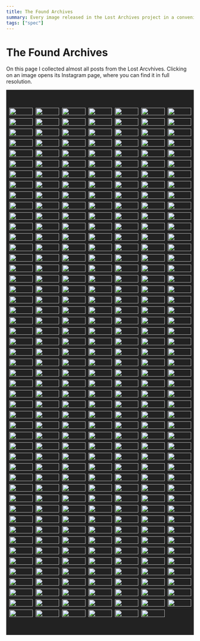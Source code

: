 ```yaml
---
title: The Found Archives
summary: Every image released in the Lost Archives project in a convenient list.
tags: ["spec"]
---
```


<style>

main {
  width: 80% !important;
}

.flexer
{
  display: grid;
  grid-template-columns: repeat(auto-fit, calc(100% / 8));
  grid-gap: 0.5rem;
  background: #222;

  justify-content: center;
  align-items: center;
  padding-top: 3rem;
  padding-bottom: 3rem;
}

.flexer a img
{
  width: 100%;
  max-width: unset;
  margin: unset;
}

.flexer a
{

  transition: transform 0.2s ease-in-out;
  z-index: 0;
}

.flexer a:hover
{
  transform: scale(1.05);
  z-index: 1;
}
</style>

<h1>The Found Archives</h1>

<p>On this page I collected almost all posts from the Lost Arcvhives. Clicking on an image opens its Instagram page, where you can find it in full resolution.</p>

<div class="flexer">
<a href="https://instagram.com/p/Bwpif1ElJwF/"><img loading="lazy" src = "/imgs/insta_images/56905195_328804467780476_155031530092347563_n.webp"></a>
<a href="https://instagram.com/p/Bwm5z06l42H/"><img loading="lazy" src = "/imgs/insta_images/58409198_456790251756776_670031078643189384_n.webp"></a>
<a href="https://instagram.com/p/BvCnzZTgCsB/"><img loading="lazy" src = "/imgs/insta_images/52823206_648053712290998_8621472121135644426_n.webp"></a>
<a href="https://instagram.com/p/BvAUBfUlwGS/"><img loading="lazy" src = "/imgs/insta_images/53541851_373670536789179_7498684184836876343_n.webp"></a>
<a href="https://instagram.com/p/Bu69t5HlwMM/"><img loading="lazy" src = "/imgs/insta_images/54512877_2258022000885925_8791528414592468169_n.webp"></a>
<a href="https://instagram.com/p/Bu4V8cYFkkn/"><img loading="lazy" src = "/imgs/insta_images/52977317_837790109897010_1704736963351047599_n.webp"></a>
<a href="https://instagram.com/p/Buudf3zFIm2/"><img loading="lazy" src = "/imgs/insta_images/52183962_590519481414986_5789382831553490426_n.webp"></a>
<a href="https://instagram.com/p/BuuZnMFFg04/"><img loading="lazy" src = "/imgs/insta_images/52008548_2252039605020784_1819611984790468897_n.webp"></a>
<a href="https://instagram.com/p/Buo23A9lAg1/"><img loading="lazy" src = "/imgs/insta_images/53520610_392466481530108_3074246285394711603_n.webp"></a>
<a href="https://instagram.com/p/BumgHU7FSfP/"><img loading="lazy" src = "/imgs/insta_images/52008554_608994419562653_1408925611483866948_n.webp"></a>
<a href="https://instagram.com/p/BuetvzUFC5v/"><img loading="lazy" src = "/imgs/insta_images/51669839_432072400864805_1023034537450639301_n.webp"></a>
<a href="https://instagram.com/p/BuetqMmF0wj/"><img loading="lazy" src = "/imgs/insta_images/52369424_1117152728491340_4911231748437854204_n.webp"></a>
<a href="https://instagram.com/p/BuZ3_HEFmlQ/"><img loading="lazy" src = "/imgs/insta_images/51953653_558705604607944_4650280110754321715_n.webp"></a>
<a href="https://instagram.com/p/BuWVBeTFhWI/"><img loading="lazy" src = "/imgs/insta_images/52014142_409436449882453_8356869980830804786_n.webp"></a>
<a href="https://instagram.com/p/BuUZo2vlcPg/"><img loading="lazy" src = "/imgs/insta_images/52011638_432855387255107_4281182330056438868_n.webp"></a>
<a href="https://instagram.com/p/BuMk8xpl5Pc/"><img loading="lazy" src = "/imgs/insta_images/51933406_341861129757275_4833489502374798228_n.webp"></a>
<a href="https://instagram.com/p/BuKDbGZF1gn/"><img loading="lazy" src = "/imgs/insta_images/51616868_200643200892227_8635687523095744355_n.webp"></a>
<a href="https://instagram.com/p/BuHjQYqF-E5/"><img loading="lazy" src = "/imgs/insta_images/52020941_176789883283667_8679584943319341006_n.webp"></a>
<a href="https://instagram.com/p/BuHjH61FMTC/"><img loading="lazy" src = "/imgs/insta_images/50952484_346386605963742_5494340560205470983_n.webp"></a>
<a href="https://instagram.com/p/BuChjw1lMD6/"><img loading="lazy" src = "/imgs/insta_images/51169612_247937346117751_8829773038208882963_n.webp"></a>
<a href="https://instagram.com/p/Bt6f8AnFmGC/"><img loading="lazy" src = "/imgs/insta_images/51150025_2069284236516019_7988819079532704819_n.webp"></a>
<a href="https://instagram.com/p/Bt33hugl05d/"><img loading="lazy" src = "/imgs/insta_images/50949779_1397773710370066_2195426094418853493_n.webp"></a>
<a href="https://instagram.com/p/Bty02mYF-HY/"><img loading="lazy" src = "/imgs/insta_images/51122835_292064304791483_3266145612647575345_n.webp"></a>
<a href="https://instagram.com/p/BtwOjqJH7dP/"><img loading="lazy" src = "/imgs/insta_images/50559206_1041928272676833_7181548528314216848_n.webp"></a>
<a href="https://instagram.com/p/BtoZf29lYlt/"><img loading="lazy" src = "/imgs/insta_images/50250889_284774578826462_1155155680623090479_n.webp"></a>
<a href="https://instagram.com/p/BtjR17hA7FS/"><img loading="lazy" src = "/imgs/insta_images/50117165_2212248702351579_6020143229159540479_n.webp"></a>
<a href="https://instagram.com/p/BtghaRsgBY2/"><img loading="lazy" src = "/imgs/insta_images/51165161_140970060257734_4183668887259992839_n.webp"></a>
<a href="https://instagram.com/p/BteMjB9n410/"><img loading="lazy" src = "/imgs/insta_images/50170735_695284370873240_8235718966894582387_n.webp"></a>
<a href="https://instagram.com/p/BtWXMWZjHrw/"><img loading="lazy" src = "/imgs/insta_images/49401276_1244572129013797_4135144684913830991_n.webp"></a>
<a href="https://instagram.com/p/BtT1w-3AMWn/"><img loading="lazy" src = "/imgs/insta_images/50634438_378007673013342_6205314773727179853_n.webp"></a>
<a href="https://instagram.com/p/BtRLhuwAc6N/"><img loading="lazy" src = "/imgs/insta_images/49933404_2286941968255843_8976291319356992861_n.webp"></a>
<a href="https://instagram.com/p/BtOmESiFJVu/"><img loading="lazy" src = "/imgs/insta_images/49907369_370802640415642_3797636859657816002_n.webp"></a>
<a href="https://instagram.com/p/BtMLWdBHlwh/"><img loading="lazy" src = "/imgs/insta_images/49468930_486181941913322_7319996000073815292_n.webp"></a>
<a href="https://instagram.com/p/BtEP-yvDgDx/"><img loading="lazy" src = "/imgs/insta_images/49732057_255994098630308_1879029295904547041_n.webp"></a>
<a href="https://instagram.com/p/BtBtz1ljK37/"><img loading="lazy" src = "/imgs/insta_images/50840172_313441865951385_6994349816176760461_n.webp"></a>
<a href="https://instagram.com/p/Bs_cNlDjgbB/"><img loading="lazy" src = "/imgs/insta_images/49671637_227858444824091_2808999717874118265_n.webp"></a>
<a href="https://instagram.com/p/Bs8s2I8DTc5/"><img loading="lazy" src = "/imgs/insta_images/49401284_383257089144760_4455289512044497920_n.webp"></a>
<a href="https://instagram.com/p/Bs6FHM1j6zl/"><img loading="lazy" src = "/imgs/insta_images/50221224_1979215965508847_6581804625219147886_n.webp"></a>
<a href="https://instagram.com/p/BsvvsNTgDnN/"><img loading="lazy" src = "/imgs/insta_images/49530906_228489498091272_7008972979865299854_n.webp"></a>
<a href="https://instagram.com/p/BstUdX1HLfo/"><img loading="lazy" src = "/imgs/insta_images/49283518_1411195882348088_908866364288034029_n.webp"></a>
<a href="https://instagram.com/p/Bsqw1asgXbS/"><img loading="lazy" src = "/imgs/insta_images/50019351_284631165534843_510264946537395424_n.webp"></a>
<a href="https://instagram.com/p/BsoKc6Knzuy/"><img loading="lazy" src = "/imgs/insta_images/49421998_277962436219762_6225723763188250091_n.webp"></a>
<a href="https://instagram.com/p/BsgUICzlv4i/"><img loading="lazy" src = "/imgs/insta_images/47584208_950366745172330_3716188336980118666_n.webp"></a>
<a href="https://instagram.com/p/BsdxbxwARCj/"><img loading="lazy" src = "/imgs/insta_images/47585561_356507035176346_7976309068458970811_n.webp"></a>
<a href="https://instagram.com/p/BsbQVC9DL6v/"><img loading="lazy" src = "/imgs/insta_images/49324189_188481895441570_1703098006088635057_n.webp"></a>
<a href="https://instagram.com/p/BsYnt3Hn7M5/"><img loading="lazy" src = "/imgs/insta_images/47691297_1284034368410998_9124256244106908378_n.webp"></a>
<a href="https://instagram.com/p/BsWCagxjbP8/"><img loading="lazy" src = "/imgs/insta_images/47692934_2214885565497696_471982063338333330_n.webp"></a>
<a href="https://instagram.com/p/BsOQaC-j9YG/"><img loading="lazy" src = "/imgs/insta_images/47694081_107865380186068_7640603923149822898_n.webp"></a>
<a href="https://instagram.com/p/BsLd4zrgaza/"><img loading="lazy" src = "/imgs/insta_images/49293617_585000801951805_5363553304415215682_n.webp"></a>
<a href="https://instagram.com/p/BsI_WrRA2Nk/"><img loading="lazy" src = "/imgs/insta_images/47694454_127309014964476_8964514566472053080_n.webp"></a>
<a href="https://instagram.com/p/BsGTsDJASz6/"><img loading="lazy" src = "/imgs/insta_images/47692562_303165426990082_4303166331427773383_n.webp"></a>
<a href="https://instagram.com/p/BsD1w0ygd8g/"><img loading="lazy" src = "/imgs/insta_images/47583563_238126753748117_5014228481264437391_n.webp"></a>
<a href="https://instagram.com/p/Br8i16TjDHL/"><img loading="lazy" src = "/imgs/insta_images/47210401_126248755067787_1852855667741703837_n.webp"></a>
<a href="https://instagram.com/p/Br5bttejUAK/"><img loading="lazy" src = "/imgs/insta_images/47582541_2420796881323624_3980598377593782616_n.webp"></a>
<a href="https://instagram.com/p/Br3LhGzlZnE/"><img loading="lazy" src = "/imgs/insta_images/47693351_1066388496873846_7750208164741776567_n.webp"></a>
<a href="https://instagram.com/p/Br0f24lnYlD/"><img loading="lazy" src = "/imgs/insta_images/46142929_2311007292468170_1779100264759434710_n.webp"></a>
<a href="https://instagram.com/p/BryBXB3njaQ/"><img loading="lazy" src = "/imgs/insta_images/49376200_586760118404147_880426308351283388_n.webp"></a>
<a href="https://instagram.com/p/BrqMGxbD7xV/"><img loading="lazy" src = "/imgs/insta_images/47487923_372755650164373_7711125948990762826_n.webp"></a>
<a href="https://instagram.com/p/Brntm9SAsVm/"><img loading="lazy" src = "/imgs/insta_images/46335846_600317697085678_6440923771770662497_n.webp"></a>
<a href="https://instagram.com/p/BrlJuGAjzlu/"><img loading="lazy" src = "/imgs/insta_images/46841424_200147007595671_6668679050160359604_n.webp"></a>
<a href="https://instagram.com/p/Brif44HHTLF/"><img loading="lazy" src = "/imgs/insta_images/47334778_295303994663785_5297336909997838325_n.webp"></a>
<a href="https://instagram.com/p/BrgC7xvhxuD/"><img loading="lazy" src = "/imgs/insta_images/46272967_555592094906641_6321795391732361633_n.webp"></a>
<a href="https://instagram.com/p/BrYMoHKg0fM/"><img loading="lazy" src = "/imgs/insta_images/46094885_118961875803124_186399220174444594_n.webp"></a>
<a href="https://instagram.com/p/BrVrXoWgnh-/"><img loading="lazy" src = "/imgs/insta_images/46596519_261232587906296_5479687335052977523_n.webp"></a>
<a href="https://instagram.com/p/BrTFnKWB3Fo/"><img loading="lazy" src = "/imgs/insta_images/46468439_672599153136907_4689074130284244862_n.webp"></a>
<a href="https://instagram.com/p/BrQd8RGnPUx/"><img loading="lazy" src = "/imgs/insta_images/47414389_466429143885046_5254119414784860643_n.webp"></a>
<a href="https://instagram.com/p/BrGMCKMA9Oz/"><img loading="lazy" src = "/imgs/insta_images/45728779_218932332340974_5963733414220842095_n.webp"></a>
<a href="https://instagram.com/p/BrDrNXvlMAS/"><img loading="lazy" src = "/imgs/insta_images/45309241_2002727076475213_8561896020048781344_n.webp"></a>
<a href="https://instagram.com/p/BrBH0d8gDh9/"><img loading="lazy" src = "/imgs/insta_images/45778734_1793547830767258_7217016106680137116_n.webp"></a>
<a href="https://instagram.com/p/Bq_PCAoln_C/"><img loading="lazy" src = "/imgs/insta_images/46754022_351491025627473_2961380740148294352_n.webp"></a>
<a href="https://instagram.com/p/Bqz-g8BgFAO/"><img loading="lazy" src = "/imgs/insta_images/46352150_498300893995389_7397170501286524345_n.webp"></a>
<a href="https://instagram.com/p/Bqxu1ekHNbo/"><img loading="lazy" src = "/imgs/insta_images/45306017_264923157538660_7378520625978279741_n.webp"></a>
<a href="https://instagram.com/p/Bqu9VtFDm8-/"><img loading="lazy" src = "/imgs/insta_images/45275604_2137330609865310_5854494060268159243_n.webp"></a>
<a href="https://instagram.com/p/BqsZhVGHBeX/"><img loading="lazy" src = "/imgs/insta_images/44746684_546343399166846_3796957448725122578_n.webp"></a>
<a href="https://instagram.com/p/Bqp4qK2h0Ng/"><img loading="lazy" src = "/imgs/insta_images/46378403_284888872026192_4210891163424674673_n.webp"></a>
<a href="https://instagram.com/p/BqiCVuVgDrC/"><img loading="lazy" src = "/imgs/insta_images/44547620_1886965114753560_5511416974238605361_n.webp"></a>
<a href="https://instagram.com/p/BqfVKWNAFlk/"><img loading="lazy" src = "/imgs/insta_images/44260935_327358971377992_5412793539009497946_n.webp"></a>
<a href="https://instagram.com/p/BqdDK1YhgC1/"><img loading="lazy" src = "/imgs/insta_images/45595725_773357426337987_3817853788316078208_n.webp"></a>
<a href="https://instagram.com/p/BqaQpJfgmwy/"><img loading="lazy" src = "/imgs/insta_images/45715094_709559106082781_5372074565290846596_n.webp"></a>
<a href="https://instagram.com/p/BqX3UZtDpvx/"><img loading="lazy" src = "/imgs/insta_images/46540354_269483430578949_4751988783344394414_n.webp"></a>
<a href="https://instagram.com/p/BqP_XlZgkpk/"><img loading="lazy" src = "/imgs/insta_images/44362553_319194332249060_1131895689387666741_n.webp"></a>
<a href="https://instagram.com/p/BqNjbJFF6fU/"><img loading="lazy" src = "/imgs/insta_images/46103262_1176113589224641_4553691579575553914_n.webp"></a>
<a href="https://instagram.com/p/BqLTI17g0Oz/"><img loading="lazy" src = "/imgs/insta_images/44205737_917611878442538_1822017468198949137_n.webp"></a>
<a href="https://instagram.com/p/BqIm-8GFxQa/"><img loading="lazy" src = "/imgs/insta_images/43406426_331960800688109_6221089390857056487_n.webp"></a>
<a href="https://instagram.com/p/BqFZpj7lbOb/"><img loading="lazy" src = "/imgs/insta_images/44348156_760161144328469_684085351411080723_n.webp"></a>
<a href="https://instagram.com/p/Bp933iJgbPV/"><img loading="lazy" src = "/imgs/insta_images/44873923_113424366267344_412886784167767542_n.webp"></a>
<a href="https://instagram.com/p/Bp7YI8RgrWb/"><img loading="lazy" src = "/imgs/insta_images/44660225_282015849104646_2465811480887616916_n.webp"></a>
<a href="https://instagram.com/p/Bp4veOrgSP0/"><img loading="lazy" src = "/imgs/insta_images/44850381_999622583542858_7192941646794545524_n.webp"></a>
<a href="https://instagram.com/p/Bpz0JAAlA-6/"><img loading="lazy" src = "/imgs/insta_images/44211210_429089604288484_3921776085145362767_n.webp"></a>
<a href="https://instagram.com/p/BpsB2z5gdb-/"><img loading="lazy" src = "/imgs/insta_images/43628364_570716230026492_127259223787114374_n.webp"></a>
<a href="https://instagram.com/p/BpplbJaghIo/"><img loading="lazy" src = "/imgs/insta_images/44899810_143093959992469_6720948235115621481_n.webp"></a>
<a href="https://instagram.com/p/Bpm5GZrgGHq/"><img loading="lazy" src = "/imgs/insta_images/43311988_565866377160682_7649280539495603166_n.webp"></a>
<a href="https://instagram.com/p/BpkOzj0lM2R/"><img loading="lazy" src = "/imgs/insta_images/43985478_688145771562448_558564853496485417_n.webp"></a>
<a href="https://instagram.com/p/Bphq35GlYzD/"><img loading="lazy" src = "/imgs/insta_images/44448153_2460198190673837_7677505658031124890_n.webp"></a>
<a href="https://instagram.com/p/BpZyYKrA7Q9/"><img loading="lazy" src = "/imgs/insta_images/44619025_480606312423581_512425402550245491_n.webp"></a>
<a href="https://instagram.com/p/BpXZFYvl9i0/"><img loading="lazy" src = "/imgs/insta_images/44320693_741894122854933_238245534015008854_n.webp"></a>
<a href="https://instagram.com/p/BpUzK0RlhPb/"><img loading="lazy" src = "/imgs/insta_images/43739554_2130360543881905_4308833571318557556_n.webp"></a>
<a href="https://instagram.com/p/BpSHRzZj_yI/"><img loading="lazy" src = "/imgs/insta_images/43817746_1989707244660592_6614160359048247162_n.webp"></a>
<a href="https://instagram.com/p/BpPjUaDFytv/"><img loading="lazy" src = "/imgs/insta_images/43778673_249423965731817_8997085714012138655_n.webp"></a>
<a href="https://instagram.com/p/BpHz96Hge2g/"><img loading="lazy" src = "/imgs/insta_images/43778764_769027603475687_6722330647660899304_n.webp"></a>
<a href="https://instagram.com/p/BpFcunxBB_E/"><img loading="lazy" src = "/imgs/insta_images/43778511_1912537668832607_346953086516104349_n.webp"></a>
<a href="https://instagram.com/p/BpCisbpFyVY/"><img loading="lazy" src = "/imgs/insta_images/43408233_465384890535447_7724235722226959696_n.webp"></a>
<a href="https://instagram.com/p/BpAIU6HAjtd/"><img loading="lazy" src = "/imgs/insta_images/42805435_739448336415678_5703520076898492215_n.webp"></a>
<a href="https://instagram.com/p/Bo9nASNF-rt/"><img loading="lazy" src = "/imgs/insta_images/42773120_258413424757273_1369852230801823878_n.webp"></a>
<a href="https://instagram.com/p/Bo1zW5HlvKG/"><img loading="lazy" src = "/imgs/insta_images/41923849_537774253336513_7836994091227510512_n.webp"></a>
<a href="https://instagram.com/p/BozUIxEHrDY/"><img loading="lazy" src = "/imgs/insta_images/43817881_2149327965389245_970996345144110006_n.webp"></a>
<a href="https://instagram.com/p/BowwdwDAGms/"><img loading="lazy" src = "/imgs/insta_images/42434645_2098773963766212_3274007011856336457_n.webp"></a>
<a href="https://instagram.com/p/Bouhvdngtrz/"><img loading="lazy" src = "/imgs/insta_images/42672342_240661826611647_2134671108875225598_n.webp"></a>
<a href="https://instagram.com/p/BordvZOnoLh/"><img loading="lazy" src = "/imgs/insta_images/43129913_308098816635642_6993822798566092452_n.webp"></a>
<a href="https://instagram.com/p/Boj0msagUgv/"><img loading="lazy" src = "/imgs/insta_images/41518311_171213687079375_3047888382603944433_n.webp"></a>
<a href="https://instagram.com/p/BohBaNoA2ZU/"><img loading="lazy" src = "/imgs/insta_images/42502641_276152189898341_2604167570122001794_n.webp"></a>
<a href="https://instagram.com/p/BoeeiKEgsDa/"><img loading="lazy" src = "/imgs/insta_images/41902040_1726504580811256_7662675483097984631_n.webp"></a>
<a href="https://instagram.com/p/BocAyaVgNMA/"><img loading="lazy" src = "/imgs/insta_images/42536473_103943807219560_7675282853959081783_n.webp"></a>
<a href="https://instagram.com/p/BoZlezpHWy1/"><img loading="lazy" src = "/imgs/insta_images/41747414_254392911945751_5051001255582788031_n.webp"></a>
<a href="https://instagram.com/p/BoRlG5Mgyew/"><img loading="lazy" src = "/imgs/insta_images/42733980_272469393389725_842308335012496358_n.webp"></a>
<a href="https://instagram.com/p/BoPJTDKjy5Q/"><img loading="lazy" src = "/imgs/insta_images/41464245_341590183243835_7611365779417196007_n.webp"></a>
<a href="https://instagram.com/p/BoPCxN5gajg/"><img loading="lazy" src = "/imgs/insta_images/41492368_299346147324006_4487028950456386756_n.webp"></a>
<a href="https://instagram.com/p/BoMoiRljqQp/"><img loading="lazy" src = "/imgs/insta_images/41949759_1807161779352083_8058897516284530748_n.webp"></a>
<a href="https://instagram.com/p/BoMob6tg328/"><img loading="lazy" src = "/imgs/insta_images/41448671_347064306037564_8036429959925300349_n.webp"></a>
<a href="https://instagram.com/p/BoHeBXBgOT2/"><img loading="lazy" src = "/imgs/insta_images/41284434_1455826567894349_7546231270224273585_n.webp"></a>
<a href="https://instagram.com/p/Bn_3NXoArJp/"><img loading="lazy" src = "/imgs/insta_images/41208825_1977917682276569_3492570210897720237_n.webp"></a>
<a href="https://instagram.com/p/Bn9ZR2Wh3Gp/"><img loading="lazy" src = "/imgs/insta_images/41712144_306878403428890_3665959298158187388_n.webp"></a>
<a href="https://instagram.com/p/Bn6Qi6xjVtA/"><img loading="lazy" src = "/imgs/insta_images/41092319_632876447110112_837142238590204824_n.webp"></a>
<a href="https://instagram.com/p/Bn385cJgHiO/"><img loading="lazy" src = "/imgs/insta_images/41938407_287783765200334_605781789314045605_n.webp"></a>
<a href="https://instagram.com/p/Bn1bVRYBsV7/"><img loading="lazy" src = "/imgs/insta_images/41406618_842830229439839_991752889818946365_n.webp"></a>
<a href="https://instagram.com/p/BntqMW6lfKz/"><img loading="lazy" src = "/imgs/insta_images/40412866_266522633971792_9134254411591659726_n.webp"></a>
<a href="https://instagram.com/p/BnrPjiRn7hz/"><img loading="lazy" src = "/imgs/insta_images/40843816_812820695730211_2726132518992241448_n.webp"></a>
<a href="https://instagram.com/p/BnoipHKnjST/"><img loading="lazy" src = "/imgs/insta_images/40538513_2207985942754642_7520881090417694146_n.webp"></a>
<a href="https://instagram.com/p/Bnl_U0jBN5I/"><img loading="lazy" src = "/imgs/insta_images/41040590_877606242626844_4268692803008405739_n.webp"></a>
<a href="https://instagram.com/p/Bnjgyu6Fj6r/"><img loading="lazy" src = "/imgs/insta_images/40417425_2029974533732939_3378714244030747200_n.webp"></a>
<a href="https://instagram.com/p/BnbozFog9qx/"><img loading="lazy" src = "/imgs/insta_images/41214237_1185333354938993_6767591183288189092_n.webp"></a>
<a href="https://instagram.com/p/BnbeL_hFJSb/"><img loading="lazy" src = "/imgs/insta_images/40078352_1676910712418386_1941365440157682454_n.webp"></a>
<a href="https://instagram.com/p/BnZGdpDgYFV/"><img loading="lazy" src = "/imgs/insta_images/40645910_185964895612619_5274326632640042268_n.webp"></a>
<a href="https://instagram.com/p/BnWnQgZFyNy/"><img loading="lazy" src = "/imgs/insta_images/40637961_132061467737334_5730291597368857978_n.webp"></a>
<a href="https://instagram.com/p/BnUKopkBNNy/"><img loading="lazy" src = "/imgs/insta_images/39651453_1201209326683614_2599521641574694912_n.webp"></a>
<a href="https://instagram.com/p/BnRaei5lPAx/"><img loading="lazy" src = "/imgs/insta_images/40485976_240976133282758_4921619577290358784_n.webp"></a>
<a href="https://instagram.com/p/BnRGS-2F9hO/"><img loading="lazy" src = "/imgs/insta_images/40779506_245814716126307_168375903552798720_n.webp"></a>
<a href="https://instagram.com/p/BnJscUBhCEG/"><img loading="lazy" src = "/imgs/insta_images/39959557_294223311365347_1856675771779645440_n.webp"></a>
<a href="https://instagram.com/p/BnJOMutgsvZ/"><img loading="lazy" src = "/imgs/insta_images/39361446_513488425780066_77396723718160384_n.webp"></a>
<a href="https://instagram.com/p/BnHGnntAjY4/"><img loading="lazy" src = "/imgs/insta_images/39865346_2152900714999578_5655245041359126528_n.webp"></a>
<a href="https://instagram.com/p/BnEpE1MD8Fb/"><img loading="lazy" src = "/imgs/insta_images/37528944_646924305704342_2366093759629754368_n.webp"></a>
<a href="https://instagram.com/p/BnEOFBXATIG/"><img loading="lazy" src = "/imgs/insta_images/39132182_286759545385549_6490895271700987904_n.webp"></a>
<a href="https://instagram.com/p/BnB3ydGFEVA/"><img loading="lazy" src = "/imgs/insta_images/40080576_268525833871350_4145744902182928384_n.webp"></a>
<a href="https://instagram.com/p/Bm_fVCJllfF/"><img loading="lazy" src = "/imgs/insta_images/39373945_696931327338833_6353704816446799872_n.webp"></a>
<a href="https://instagram.com/p/Bm3vTbxnFyA/"><img loading="lazy" src = "/imgs/insta_images/39272033_1158080734330968_8629745124902961152_n.webp"></a>
<a href="https://instagram.com/p/Bm1JOp6nwYL/"><img loading="lazy" src = "/imgs/insta_images/39380298_2104258116495773_4743267413896724480_n.webp"></a>
<a href="https://instagram.com/p/Bm05qA8H5VX/"><img loading="lazy" src = "/imgs/insta_images/39137723_536854366753129_7888607531105255424_n.webp"></a>
<a href="https://instagram.com/p/BmydWLfjhQt/"><img loading="lazy" src = "/imgs/insta_images/39172226_2014523075259730_2958566265976782848_n.webp"></a>
<a href="https://instagram.com/p/BmydQQjF2Te/"><img loading="lazy" src = "/imgs/insta_images/38847392_1885267771781434_3276529253314723840_n.webp"></a>
<a href="https://instagram.com/p/BmteprPlqZK/"><img loading="lazy" src = "/imgs/insta_images/38989774_247877869200903_7870181202282414080_n.webp"></a>
<a href="https://instagram.com/p/Bml4iA8Fk37/"><img loading="lazy" src = "/imgs/insta_images/38483527_537217283364789_2629255343682617344_n.webp"></a>
<a href="https://instagram.com/p/BmjPyjtHvrw/"><img loading="lazy" src = "/imgs/insta_images/39095573_607465196316623_6396839623972093952_n.webp"></a>
<a href="https://instagram.com/p/BmgbHVuF-yJ/"><img loading="lazy" src = "/imgs/insta_images/38485739_2106622576274076_9058585604974968832_n.webp"></a>
<a href="https://instagram.com/p/BmdzmBtAium/"><img loading="lazy" src = "/imgs/insta_images/37964391_641528826246281_6865043706945208320_n.webp"></a>
<a href="https://instagram.com/p/BmbMma_F5n8/"><img loading="lazy" src = "/imgs/insta_images/38436450_1874016349358785_8800469714141708288_n.webp"></a>
<a href="https://instagram.com/p/BmS_i9cFdzQ/"><img loading="lazy" src = "/imgs/insta_images/37892295_299030094191854_8059228044696485888_n.webp"></a>
<a href="https://instagram.com/p/BmQ_96IDscq/"><img loading="lazy" src = "/imgs/insta_images/38019738_275200759742151_4645901085116989440_n.webp"></a>
<a href="https://instagram.com/p/BmQRVtxgd3A/"><img loading="lazy" src = "/imgs/insta_images/37915523_315197845703624_3503915971700064256_n.webp"></a>
<a href="https://instagram.com/p/BmOKVgdgWD5/"><img loading="lazy" src = "/imgs/insta_images/37859626_461305004375449_3104174616612962304_n.webp"></a>
<a href="https://instagram.com/p/BmLwz0MFyHE/"><img loading="lazy" src = "/imgs/insta_images/38431273_424224691402269_7337986989976715264_n.webp"></a>
<a href="https://instagram.com/p/BmIxZbNjJAI/"><img loading="lazy" src = "/imgs/insta_images/38096908_245828079380683_6210450206673076224_n.webp"></a>
<a href="https://instagram.com/p/Bl_JvWRgHXE/"><img loading="lazy" src = "/imgs/insta_images/38175283_237708290206390_7974061579110973440_n.webp"></a>
<a href="https://instagram.com/p/Bl8fy66gakH/"><img loading="lazy" src = "/imgs/insta_images/38197996_265626340895975_7157743791137357824_n.webp"></a>
<a href="https://instagram.com/p/Bl6GdHEAaU-/"><img loading="lazy" src = "/imgs/insta_images/37603366_279059446192447_6352763651673292800_n.webp"></a>
<a href="https://instagram.com/p/Bl3RE5MHFqB/"><img loading="lazy" src = "/imgs/insta_images/37527261_310031946400343_3090619266035089408_n.webp"></a>
<a href="https://instagram.com/p/Blvv3NQgpKg/"><img loading="lazy" src = "/imgs/insta_images/37169582_170235317070074_3245537984782532608_n.webp"></a>
<a href="https://instagram.com/p/BlvM7D3g27F/"><img loading="lazy" src = "/imgs/insta_images/36904161_266871080788469_6760287856867934208_n.webp"></a>
<a href="https://instagram.com/p/BltR-RjH-Sa/"><img loading="lazy" src = "/imgs/insta_images/37332669_224957881679673_158821160392327168_n.webp"></a>
<a href="https://instagram.com/p/BlsvJUwAVA9/"><img loading="lazy" src = "/imgs/insta_images/36999443_433660710466534_2037379296623853568_n.webp"></a>
<a href="https://instagram.com/p/BlqmT_pD3Th/"><img loading="lazy" src = "/imgs/insta_images/36974193_1835893949864618_5501007835137310720_n.webp"></a>
<a href="https://instagram.com/p/BlqESpMAC-C/"><img loading="lazy" src = "/imgs/insta_images/34448500_295339421210991_59621808290136064_n.webp"></a>
<a href="https://instagram.com/p/BloDLHHFbXh/"><img loading="lazy" src = "/imgs/insta_images/37013407_1112060595616462_6280469211663826944_n.webp"></a>
<a href="https://instagram.com/p/BlnhBZNFHRc/"><img loading="lazy" src = "/imgs/insta_images/37207561_512752715825795_5998526431410257920_n.webp"></a>
<a href="https://instagram.com/p/Bllgp_cj7m4/"><img loading="lazy" src = "/imgs/insta_images/37221427_2179624168922976_4206521210567131136_n.webp"></a>
<a href="https://instagram.com/p/BllK7_VgwSg/"><img loading="lazy" src = "/imgs/insta_images/36991285_821035768284261_3732241015885529088_n.webp"></a>
<a href="https://instagram.com/p/Bldr3ZBAGc8/"><img loading="lazy" src = "/imgs/insta_images/37394167_418088962013050_4747537612116328448_n.webp"></a>
<a href="https://instagram.com/p/Blb1kuZFUtp/"><img loading="lazy" src = "/imgs/insta_images/37098865_1873454232954482_1885062091107205120_n.webp"></a>
<a href="https://instagram.com/p/BlYrlzRg6Ak/"><img loading="lazy" src = "/imgs/insta_images/36993479_265441104232226_2417206090950246400_n.webp"></a>
<a href="https://instagram.com/p/BlWGySjgt2C/"><img loading="lazy" src = "/imgs/insta_images/37057918_2238896189465841_7618736207408660480_n.webp"></a>
<a href="https://instagram.com/p/BlTiAnOBZlQ/"><img loading="lazy" src = "/imgs/insta_images/36955634_909947225873534_6716711320546181120_n.webp"></a>
<a href="https://instagram.com/p/BlS5KW_FhuF/"><img loading="lazy" src = "/imgs/insta_images/37107296_205970753440670_1768189786100596736_n.webp"></a>
<a href="https://instagram.com/p/BlLyuLeFweX/"><img loading="lazy" src = "/imgs/insta_images/36550535_225191964770378_8642035762230984704_n.webp"></a>
<a href="https://instagram.com/p/BlJH72ZhfMT/"><img loading="lazy" src = "/imgs/insta_images/36484711_355128278351675_8402805164720783360_n.webp"></a>
<a href="https://instagram.com/p/BlGjLfdBW9G/"><img loading="lazy" src = "/imgs/insta_images/36135974_204740123564138_7083443017285107712_n.webp"></a>
<a href="https://instagram.com/p/BlF3QCElRl-/"><img loading="lazy" src = "/imgs/insta_images/36891131_1792809364088606_4473553487866626048_n.webp"></a>
<a href="https://instagram.com/p/BlD-Xc7H-la/"><img loading="lazy" src = "/imgs/insta_images/36599428_237857363482504_7685815410364514304_n.webp"></a>
<a href="https://instagram.com/p/BlBgbMDAGbL/"><img loading="lazy" src = "/imgs/insta_images/36160738_235313340529049_8427569821595467776_n.webp"></a>
<a href="https://instagram.com/p/Bk5eKZNgF-k/"><img loading="lazy" src = "/imgs/insta_images/36085778_1736148173143020_2554781031676772352_n.webp"></a>
<a href="https://instagram.com/p/Bk262leH3Xj/"><img loading="lazy" src = "/imgs/insta_images/35617110_1032380780219961_5208564650119004160_n.webp"></a>
<a href="https://instagram.com/p/Bk0RLZzg-c4/"><img loading="lazy" src = "/imgs/insta_images/34503979_197159417800949_3290565202143084544_n.webp"></a>
<a href="https://instagram.com/p/Bkxi1dVFCux/"><img loading="lazy" src = "/imgs/insta_images/36148770_278916196003105_4330156250818936832_n.webp"></a>
<a href="https://instagram.com/p/BkvMUeXjVfy/"><img loading="lazy" src = "/imgs/insta_images/35617138_394088904415479_3581861652368195584_n.webp"></a>
<a href="https://instagram.com/p/BknhAtbndve/"><img loading="lazy" src = "/imgs/insta_images/35001135_209222909799905_4714687047946731520_n.webp"></a>
<a href="https://instagram.com/p/BkkyHhTgQN9/"><img loading="lazy" src = "/imgs/insta_images/35335137_959555397552337_1855141661001121792_n.webp"></a>
<a href="https://instagram.com/p/Bki3sj5FtX9/"><img loading="lazy" src = "/imgs/insta_images/35364269_226198104774168_4120130236920627200_n.webp"></a>
<a href="https://instagram.com/p/BkftIo_Hf_w/"><img loading="lazy" src = "/imgs/insta_images/34921391_278009542744577_3273048152256544768_n.webp"></a>
<a href="https://instagram.com/p/BkdDVdYjNCz/"><img loading="lazy" src = "/imgs/insta_images/35531934_2166558853589428_647311645214769152_n.webp"></a>
<a href="https://instagram.com/p/BkVX6KWAiJr/"><img loading="lazy" src = "/imgs/insta_images/35461500_1671700996218507_446084112340484096_n.webp"></a>
<a href="https://instagram.com/p/BkS5W9QlFfn/"><img loading="lazy" src = "/imgs/insta_images/34687450_1968115789887929_1946603449130942464_n.webp"></a>
<a href="https://instagram.com/p/BkQRa5RgACu/"><img loading="lazy" src = "/imgs/insta_images/34399237_1659292070859652_4893023049378430976_n.webp"></a>
<a href="https://instagram.com/p/BkNpmtZDZzM/"><img loading="lazy" src = "/imgs/insta_images/35544780_152260935638394_6831679700910211072_n.webp"></a>
<a href="https://instagram.com/p/BkLF64slD52/"><img loading="lazy" src = "/imgs/insta_images/35383291_184911968837317_4535811362399453184_n.webp"></a>
<a href="https://instagram.com/p/BkDicThBavh/"><img loading="lazy" src = "/imgs/insta_images/34266270_212153319412735_7708797355163648000_n.webp"></a>
<a href="https://instagram.com/p/Bj-YSDmgfYt/"><img loading="lazy" src = "/imgs/insta_images/35000470_209374396343820_181478762146168832_n.webp"></a>
<a href="https://instagram.com/p/Bj7lwZAnX6X/"><img loading="lazy" src = "/imgs/insta_images/34106356_213216439490042_5396967565266255872_n.webp"></a>
<a href="https://instagram.com/p/Bj4xCtsAWLU/"><img loading="lazy" src = "/imgs/insta_images/33941060_1087473978072867_3394790181377671168_n.webp"></a>
<a href="https://instagram.com/p/BjxCnSVDlxf/"><img loading="lazy" src = "/imgs/insta_images/33698674_2041370112849573_8778414734954201088_n.webp"></a>
<a href="https://instagram.com/p/Bju6B0Mlp8R/"><img loading="lazy" src = "/imgs/insta_images/34327715_1693348730731489_6476467523070984192_n.webp"></a>
<a href="https://instagram.com/p/Bjscf2tgVWa/"><img loading="lazy" src = "/imgs/insta_images/33480984_478470995906134_2067627110612074496_n.webp"></a>
<a href="https://instagram.com/p/BjpT7EIgqlv/"><img loading="lazy" src = "/imgs/insta_images/32503885_246886372723190_7323598093620871168_n.webp"></a>
<a href="https://instagram.com/p/BjnOYQgHcFq/"><img loading="lazy" src = "/imgs/insta_images/34329674_194894964664670_1442308738789670912_n.webp"></a>
<a href="https://instagram.com/p/BjfJy3TjWFE/"><img loading="lazy" src = "/imgs/insta_images/33179709_1809288776046383_1777406111607947264_n.webp"></a>
<a href="https://instagram.com/p/Bjcn43ZjBNn/"><img loading="lazy" src = "/imgs/insta_images/32824395_409171649558660_5383555202739601408_n.webp"></a>
<a href="https://instagram.com/p/BjaUNI4FLIc/"><img loading="lazy" src = "/imgs/insta_images/33145354_756849791152206_737112655390572544_n.webp"></a>
<a href="https://instagram.com/p/BjXqsDHAOZh/"><img loading="lazy" src = "/imgs/insta_images/31880348_174700590035948_2369531653316935680_n.webp"></a>
<a href="https://instagram.com/p/BjUjHrLH-hL/"><img loading="lazy" src = "/imgs/insta_images/32506840_566221503763698_4233079866691420160_n.webp"></a>
<a href="https://instagram.com/p/BjNWUGpnoc6/"><img loading="lazy" src = "/imgs/insta_images/33346201_135254707338428_6105959094084960256_n.webp"></a>
<a href="https://instagram.com/p/BjKpovigIHI/"><img loading="lazy" src = "/imgs/insta_images/33250828_956249304548057_7273571534327775232_n.webp"></a>
<a href="https://instagram.com/p/BjH_KCMgre0/"><img loading="lazy" src = "/imgs/insta_images/33060930_207748136682447_889987863058317312_n.webp"></a>
<a href="https://instagram.com/p/BjFgoSYgrt9/"><img loading="lazy" src = "/imgs/insta_images/32121787_180600955974973_9020499033289916416_n.webp"></a>
<a href="https://instagram.com/p/BjC7phln88X/"><img loading="lazy" src = "/imgs/insta_images/31970471_2041854042523882_657112154993852416_n.webp"></a>
<a href="https://instagram.com/p/Bi6-cOFglr_/"><img loading="lazy" src = "/imgs/insta_images/32135482_285760935297540_6340474032252518400_n.webp"></a>
<a href="https://instagram.com/p/Bi4ZowEgOGV/"><img loading="lazy" src = "/imgs/insta_images/31522373_2079990005406698_749310392575983616_n.webp"></a>
<a href="https://instagram.com/p/Bi19Y6gFnp_/"><img loading="lazy" src = "/imgs/insta_images/31905448_599633670422939_3310433256997912576_n.webp"></a>
<a href="https://instagram.com/p/Bi16acbl37F/"><img loading="lazy" src = "/imgs/insta_images/32121675_343462842844092_7320767684403003392_n.webp"></a>
<a href="https://instagram.com/p/BiziGR9FFev/"><img loading="lazy" src = "/imgs/insta_images/32026320_1761248537245411_8495614374285672448_n.webp"></a>
<a href="https://instagram.com/p/Biw9Fn9AUsk/"><img loading="lazy" src = "/imgs/insta_images/31449101_2064087243874310_3203105726532681728_n.webp"></a>
<a href="https://instagram.com/p/Bio-srLgFsJ/"><img loading="lazy" src = "/imgs/insta_images/31954364_1862926660413736_3706219595745460224_n.webp"></a>
<a href="https://instagram.com/p/Bimn0rAgLXx/"><img loading="lazy" src = "/imgs/insta_images/31042994_2548554355370548_3625352671596118016_n.webp"></a>
<a href="https://instagram.com/p/BikG9WmFjdi/"><img loading="lazy" src = "/imgs/insta_images/31198502_377416686092615_4729059984204103680_n.webp"></a>
<a href="https://instagram.com/p/BihLxXogGJO/"><img loading="lazy" src = "/imgs/insta_images/31997237_628583684178566_4411624895591481344_n.webp"></a>
<a href="https://instagram.com/p/BiebcC2gKzT/"><img loading="lazy" src = "/imgs/insta_images/31086523_231959017358770_17133848609423360_n.webp"></a>
<a href="https://instagram.com/p/BiXCyExAgUN/"><img loading="lazy" src = "/imgs/insta_images/31108399_440208606392766_206660219827126272_n.webp"></a>
<a href="https://instagram.com/p/BiVEIJ0BfKs/"><img loading="lazy" src = "/imgs/insta_images/31163067_165171144166681_378731354327613440_n.webp"></a>
<a href="https://instagram.com/p/BiSK4fVFY_D/"><img loading="lazy" src = "/imgs/insta_images/30856506_623405584679622_7139369848030625792_n.webp"></a>
<a href="https://instagram.com/p/BiPiu5BgJXM/"><img loading="lazy" src = "/imgs/insta_images/30953932_193578331285699_5798150895493447680_n.webp"></a>
<a href="https://instagram.com/p/BiM_QiNAp3z/"><img loading="lazy" src = "/imgs/insta_images/30855332_184188538898343_7889007731862929408_n.webp"></a>
<a href="https://instagram.com/p/BiFFqL7gYU1/"><img loading="lazy" src = "/imgs/insta_images/31270318_1987288364920990_5413752799970197504_n.webp"></a>
<a href="https://instagram.com/p/BiCpmUTgmxd/"><img loading="lazy" src = "/imgs/insta_images/30593265_205778866895431_4542288954765869056_n.webp"></a>
<a href="https://instagram.com/p/Bh_7rrTgkei/"><img loading="lazy" src = "/imgs/insta_images/30604649_970460139780963_3601752363175510016_n.webp"></a>
<a href="https://instagram.com/p/Bh9Gdlogz0_/"><img loading="lazy" src = "/imgs/insta_images/30601697_2021817488060397_855192460387680256_n.webp"></a>
<a href="https://instagram.com/p/Bh7AKVsgP9W/"><img loading="lazy" src = "/imgs/insta_images/31104278_474772496276569_282041865149087744_n.webp"></a>
<a href="https://instagram.com/p/BhzJjrKn6uD/"><img loading="lazy" src = "/imgs/insta_images/30856509_820073518117491_347403802741047296_n.webp"></a>
<a href="https://instagram.com/p/BhxGKxIAA-g/"><img loading="lazy" src = "/imgs/insta_images/30086695_708095842698752_2468471980236472320_n.webp"></a>
<a href="https://instagram.com/p/BhtuPzZl1ly/"><img loading="lazy" src = "/imgs/insta_images/30602022_181103129204105_5191674583853301760_n.webp"></a>
<a href="https://instagram.com/p/BhrTKVxlJiK/"><img loading="lazy" src = "/imgs/insta_images/30590821_1881236178561410_8688747397045551104_n.webp"></a>
<a href="https://instagram.com/p/Bho_Nm9AfSN/"><img loading="lazy" src = "/imgs/insta_images/30604743_1790906124307137_5849064146489835520_n.webp"></a>
<a href="https://instagram.com/p/BhhHuTOh6zB/"><img loading="lazy" src = "/imgs/insta_images/30078619_1700108273382004_781475952411541504_n.webp"></a>
<a href="https://instagram.com/p/BhehdpcAd2y/"><img loading="lazy" src = "/imgs/insta_images/30591765_315264582335189_3038612198537560064_n.webp"></a>
<a href="https://instagram.com/p/BhcFv-jg2hD/"><img loading="lazy" src = "/imgs/insta_images/29739276_947745072070610_8694845322892935168_n.webp"></a>
<a href="https://instagram.com/p/BhZhMMlgh7j/"><img loading="lazy" src = "/imgs/insta_images/30078474_1776066545777989_171860096987430912_n.webp"></a>
<a href="https://instagram.com/p/BhWtuCfg05K/"><img loading="lazy" src = "/imgs/insta_images/30086327_185603405495709_2108946182058278912_n.webp"></a>
<a href="https://instagram.com/p/BhPXztvgeci/"><img loading="lazy" src = "/imgs/insta_images/29417730_345222715885300_739504969354313728_n.webp"></a>
<a href="https://instagram.com/p/BhMrdUDjGx-/"><img loading="lazy" src = "/imgs/insta_images/29737381_2099129943640623_4696954124413960192_n.webp"></a>
<a href="https://instagram.com/p/BhKG_sLB2Tb/"><img loading="lazy" src = "/imgs/insta_images/29717577_359535744530887_8694261924600217600_n.webp"></a>
<a href="https://instagram.com/p/BhId8d3A-eF/"><img loading="lazy" src = "/imgs/insta_images/29404243_394581611016351_4228860658323554304_n.webp"></a>
<a href="https://instagram.com/p/BhHajIojNx8/"><img loading="lazy" src = "/imgs/insta_images/29737850_2013634438896695_4734819518168170496_n.webp"></a>
<a href="https://instagram.com/p/BhFyjS-gtIW/"><img loading="lazy" src = "/imgs/insta_images/29715628_1607698736005043_8583459280261218304_n.webp"></a>
<a href="https://instagram.com/p/Bg92EiKgwmX/"><img loading="lazy" src = "/imgs/insta_images/29715285_178764869430352_7717352672319242240_n.webp"></a>
<a href="https://instagram.com/p/Bg6-r3pjYp_/"><img loading="lazy" src = "/imgs/insta_images/29402591_2052987981626571_4920293166835302400_n.webp"></a>
<a href="https://instagram.com/p/Bg4y5fVjjyb/"><img loading="lazy" src = "/imgs/insta_images/29403615_164652640904257_9184909114365444096_n.webp"></a>
<a href="https://instagram.com/p/Bg4u-H7g7Cs/"><img loading="lazy" src = "/imgs/insta_images/29417432_408607322899604_6739960197562761216_n.webp"></a>
<a href="https://instagram.com/p/Bg1kijRgHdt/"><img loading="lazy" src = "/imgs/insta_images/29095195_170457500276857_1747830614620372992_n.webp"></a>
<a href="https://instagram.com/p/Bgz4syvAebW/"><img loading="lazy" src = "/imgs/insta_images/29093942_2065787873702534_94700017377345536_n.webp"></a>
<a href="https://instagram.com/p/BgrNIytBQY0/"><img loading="lazy" src = "/imgs/insta_images/28765496_1464584340337674_4108858481799331840_n.webp"></a>
<a href="https://instagram.com/p/BgmRkIuAsWL/"><img loading="lazy" src = "/imgs/insta_images/28763653_176085483200684_4520656819403620352_n.webp"></a>
<a href="https://instagram.com/p/Bgh5MV5lgMF/"><img loading="lazy" src = "/imgs/insta_images/28765645_150026222490363_7886584189191979008_n.webp"></a>
<a href="https://instagram.com/p/BgZsIXtgjjY/"><img loading="lazy" src = "/imgs/insta_images/28751414_596516820691959_4684719489164509184_n.webp"></a>
<a href="https://instagram.com/p/BgW9divnLfu/"><img loading="lazy" src = "/imgs/insta_images/28436256_241375639740194_3619138446624292864_n.webp"></a>
<a href="https://instagram.com/p/BgUDBH3hrXk/"><img loading="lazy" src = "/imgs/insta_images/28753511_252340825307469_2276370222074036224_n.webp"></a>
<a href="https://instagram.com/p/BgRhMrQBRxo/"><img loading="lazy" src = "/imgs/insta_images/28751532_409196666173253_7504696557887815680_n.webp"></a>
<a href="https://instagram.com/p/BgO82vGH7ga/"><img loading="lazy" src = "/imgs/insta_images/28433787_2034672866550181_8997745181318971392_n.webp"></a>
<a href="https://instagram.com/p/BgHQEPGl22l/"><img loading="lazy" src = "/imgs/insta_images/28765957_620196328311869_7368666847610142720_n.webp"></a>
<a href="https://instagram.com/p/BgEsxDHg_9i/"><img loading="lazy" src = "/imgs/insta_images/28435462_996548763830185_348474078526439424_n.webp"></a>
<a href="https://instagram.com/p/BgCBcSOBC-V/"><img loading="lazy" src = "/imgs/insta_images/28428623_203158173601443_6688167736696111104_n.webp"></a>
<a href="https://instagram.com/p/Bf_HvK0H-Yu/"><img loading="lazy" src = "/imgs/insta_images/28764497_812253465642991_3332391749745115136_n.webp"></a>
<a href="https://instagram.com/p/Bf8zQmAgXDn/"><img loading="lazy" src = "/imgs/insta_images/28159114_151995368816748_58178128048029696_n.webp"></a>
<a href="https://instagram.com/p/Bf1FTcdBVy0/"><img loading="lazy" src = "/imgs/insta_images/28152956_1409695425824313_6159302209944158208_n.webp"></a>
<a href="https://instagram.com/p/BfywHRBAQ12/"><img loading="lazy" src = "/imgs/insta_images/28155430_134563984033223_2827344015672737792_n.webp"></a>
<a href="https://instagram.com/p/Bfv3PzoFHx-/"><img loading="lazy" src = "/imgs/insta_images/28428356_1289278697882241_2547511902607507456_n.webp"></a>
<a href="https://instagram.com/p/Bftcuwwl3JT/"><img loading="lazy" src = "/imgs/insta_images/28432798_1620821264631549_6355591939177316352_n.webp"></a>
<a href="https://instagram.com/p/Bfq7nvwheUy/"><img loading="lazy" src = "/imgs/insta_images/28151224_151944415478929_2419536978291720192_n.webp"></a>
<a href="https://instagram.com/p/Bfjkx_fgI2h/"><img loading="lazy" src = "/imgs/insta_images/28158399_166827577287494_6381152500736589824_n.webp"></a>
<a href="https://instagram.com/p/BfhBMt8g3i7/"><img loading="lazy" src = "/imgs/insta_images/28153116_270620986806990_3839498972175532032_n.webp"></a>
<a href="https://instagram.com/p/BfeQNaZhTv1/"><img loading="lazy" src = "/imgs/insta_images/27893624_1487141844741149_6429344013777633280_n.webp"></a>
<a href="https://instagram.com/p/Bfbl7DKAnrg/"><img loading="lazy" src = "/imgs/insta_images/27879416_309078169616015_1401606227078676480_n.webp"></a>
<a href="https://instagram.com/p/BfY1gVYn25n/"><img loading="lazy" src = "/imgs/insta_images/27878376_1114199615384152_3861209117028777984_n.webp"></a>
<a href="https://instagram.com/p/BfQ_H7ChCHV/"><img loading="lazy" src = "/imgs/insta_images/27891081_2115374618744224_7105095858684690432_n.webp"></a>
<a href="https://instagram.com/p/BfOiTN6gQkQ/"><img loading="lazy" src = "/imgs/insta_images/27580507_184432338984829_7267447993295437824_n.webp"></a>
<a href="https://instagram.com/p/BfMeHFRAs3f/"><img loading="lazy" src = "/imgs/insta_images/27579176_223971221511101_618997305244123136_n.webp"></a>
<a href="https://instagram.com/p/BfJcHxHFwKQ/"><img loading="lazy" src = "/imgs/insta_images/27582244_2088732118013518_2477344545151385600_n.webp"></a>
<a href="https://instagram.com/p/BfGtdm4gs_H/"><img loading="lazy" src = "/imgs/insta_images/27878567_205235406885891_8253829018558660608_n.webp"></a>
<a href="https://instagram.com/p/Be-_CBAj2Op/"><img loading="lazy" src = "/imgs/insta_images/26872788_220268065208296_7820423946028711936_n.webp"></a>
<a href="https://instagram.com/p/Be8e8BzhvTP/"><img loading="lazy" src = "/imgs/insta_images/26872875_335237360321741_785400946929696768_n.webp"></a>
<a href="https://instagram.com/p/Be6BfP0BebC/"><img loading="lazy" src = "/imgs/insta_images/27580709_1616565848429246_1278417768936374272_n.webp"></a>
<a href="https://instagram.com/p/Be2_moXDG1T/"><img loading="lazy" src = "/imgs/insta_images/26866835_194393267822899_6112384605677944832_n.webp"></a>
<a href="https://instagram.com/p/Be0tKmnggUG/"><img loading="lazy" src = "/imgs/insta_images/26866722_166237660675662_8611307500316131328_n.webp"></a>
<a href="https://instagram.com/p/Bes4rhZA5uM/"><img loading="lazy" src = "/imgs/insta_images/26864855_218736355362814_8535259817235709952_n.webp"></a>
<a href="https://instagram.com/p/BeqRaa3Ae_s/"><img loading="lazy" src = "/imgs/insta_images/26866571_195471921038864_6802302914879553536_n.webp"></a>
<a href="https://instagram.com/p/Beno6N4D5Yu/"><img loading="lazy" src = "/imgs/insta_images/26871601_199688097279330_5336629115912978432_n.webp"></a>
<a href="https://instagram.com/p/BelKoSQnIn0/"><img loading="lazy" src = "/imgs/insta_images/26869066_143213279704003_9112241866899718144_n.webp"></a>
<a href="https://instagram.com/p/BeihhefH3_Z/"><img loading="lazy" src = "/imgs/insta_images/26867929_2070614866556596_4267135628749045760_n.webp"></a>
<a href="https://instagram.com/p/Bea1v3GD6DE/"><img loading="lazy" src = "/imgs/insta_images/26367797_1966608340322368_3641754606238695424_n.webp"></a>
<a href="https://instagram.com/p/BeYTbYfD1K2/"><img loading="lazy" src = "/imgs/insta_images/26154268_107184640096721_277515034043613184_n.webp"></a>
<a href="https://instagram.com/p/BeVvPIEjeMb/"><img loading="lazy" src = "/imgs/insta_images/26308462_419361765151144_5026045372015837184_n.webp"></a>
<a href="https://instagram.com/p/BeTD8aDjxd0/"><img loading="lazy" src = "/imgs/insta_images/26863375_186608138593018_5925755567858515968_n.webp"></a>
<a href="https://instagram.com/p/BeQfzwBjs2h/"><img loading="lazy" src = "/imgs/insta_images/26387433_177442586344711_7252286041481019392_n.webp"></a>
<a href="https://instagram.com/p/BeI_W1WDYH0/"><img loading="lazy" src = "/imgs/insta_images/26276173_1154952561273931_4401998722829910016_n.webp"></a>
<a href="https://instagram.com/p/BeGdfVCjfFw/"><img loading="lazy" src = "/imgs/insta_images/26300337_143050223045785_4796132272262610944_n.webp"></a>
<a href="https://instagram.com/p/BeD59uNDRwo/"><img loading="lazy" src = "/imgs/insta_images/26073204_2053666104869445_5595065252392730624_n.webp"></a>
<a href="https://instagram.com/p/BeBN8psDe13/"><img loading="lazy" src = "/imgs/insta_images/26274692_943861509109866_7757805637840404480_n.webp"></a>
<a href="https://instagram.com/p/Bd-1lQij6gg/"><img loading="lazy" src = "/imgs/insta_images/26157159_1593815367402312_1417892339338182656_n.webp"></a>
<a href="https://instagram.com/p/Bd26BgaDaMa/"><img loading="lazy" src = "/imgs/insta_images/25038844_386874308402637_6550139633970184192_n.webp"></a>
<a href="https://instagram.com/p/Bd0YjAmDWLd/"><img loading="lazy" src = "/imgs/insta_images/26155374_144534476253763_8753126706249728000_n.webp"></a>
<a href="https://instagram.com/p/Bdx5UuNjK47/"><img loading="lazy" src = "/imgs/insta_images/26266601_1683289758442579_6633301715628064768_n.webp"></a>
<a href="https://instagram.com/p/BdvPMHdjk92/"><img loading="lazy" src = "/imgs/insta_images/26066279_1252409948236564_6293755254907338752_n.webp"></a>
<a href="https://instagram.com/p/BdsjRvOjhTh/"><img loading="lazy" src = "/imgs/insta_images/26152418_215312269036996_2512347377562550272_n.webp"></a>
<a href="https://instagram.com/p/Bdk9A1XjFOq/"><img loading="lazy" src = "/imgs/insta_images/26180686_969172556567419_6186740947817070592_n.webp"></a>
<a href="https://instagram.com/p/BdiWAg0jTI3/"><img loading="lazy" src = "/imgs/insta_images/26072281_781031688770952_6146964615738687488_n.webp"></a>
<a href="https://instagram.com/p/Bdfq2eJjv33/"><img loading="lazy" src = "/imgs/insta_images/25038692_1890056054639504_7032671178086940672_n.webp"></a>
<a href="https://instagram.com/p/Bdc3KBTj7wm/"><img loading="lazy" src = "/imgs/insta_images/26228966_1714659895245791_7169851389844127744_n.webp"></a>
<a href="https://instagram.com/p/Bdaf2-FjVvs/"><img loading="lazy" src = "/imgs/insta_images/25016361_1750816931608082_1574385550146666496_n.webp"></a>
<a href="https://instagram.com/p/BdSsOtIjdYg/"><img loading="lazy" src = "/imgs/insta_images/25039505_177833689630553_8901354127943008256_n.webp"></a>
<a href="https://instagram.com/p/BdQLLzfjpI1/"><img loading="lazy" src = "/imgs/insta_images/26072739_1634570263266927_4162503911816560640_n.webp"></a>
<a href="https://instagram.com/p/BdNnqlmDk2t/"><img loading="lazy" src = "/imgs/insta_images/26187273_884473551720979_5086773572471357440_n.webp"></a>
<a href="https://instagram.com/p/BdK_QogDON1/"><img loading="lazy" src = "/imgs/insta_images/25022456_396244557481544_1652702406183485440_n.webp"></a>
<a href="https://instagram.com/p/BdIBmeWDkvR/"><img loading="lazy" src = "/imgs/insta_images/25025468_557938351211357_9019359264933675008_n.webp"></a>
<a href="https://instagram.com/p/BdAdF6ZDNMP/"><img loading="lazy" src = "/imgs/insta_images/25039310_2083348925218188_1150656776941600768_n.webp"></a>
<a href="https://instagram.com/p/Bc-al_ADlgQ/"><img loading="lazy" src = "/imgs/insta_images/25010247_266253997237429_6292136971359748096_n.webp"></a>
<a href="https://instagram.com/p/Bc7n2gJjc0D/"><img loading="lazy" src = "/imgs/insta_images/25017726_508454016194729_1715158252938854400_n.webp"></a>
<a href="https://instagram.com/p/Bc5GVB4jjCW/"><img loading="lazy" src = "/imgs/insta_images/25008827_1743269299311986_7793292444346351616_n.webp"></a>
<a href="https://instagram.com/p/Bc18mm3jlHr/"><img loading="lazy" src = "/imgs/insta_images/25007197_499408550452337_2407524856707940352_n.webp"></a>
<a href="https://instagram.com/p/BcuUXGUDYz7/"><img loading="lazy" src = "/imgs/insta_images/25022422_472243246504002_8271305566903599104_n.webp"></a>
<a href="https://instagram.com/p/BcsNj2PjYH6/"><img loading="lazy" src = "/imgs/insta_images/25006940_539533229735512_4049058750193991680_n.webp"></a>
<a href="https://instagram.com/p/BcptYqqjMs5/"><img loading="lazy" src = "/imgs/insta_images/24845318_156377288316814_5776957903357345792_n.webp"></a>
<a href="https://instagram.com/p/BcnBpm0DBPf/"><img loading="lazy" src = "/imgs/insta_images/25018294_156744591628939_8914736640446955520_n.webp"></a>
<a href="https://instagram.com/p/BckbYBoDf8M/"><img loading="lazy" src = "/imgs/insta_images/25012933_161302134621346_1127934067778519040_n.webp"></a>
<a href="https://instagram.com/p/BccpK2UD-8k/"><img loading="lazy" src = "/imgs/insta_images/24332259_385939605192893_4036502791261257728_n.webp"></a>
<a href="https://instagram.com/p/BcZxqEqjS8V/"><img loading="lazy" src = "/imgs/insta_images/25008588_321309955015589_5813572538210451456_n.webp"></a>
<a href="https://instagram.com/p/BcX1SbajWQU/"><img loading="lazy" src = "/imgs/insta_images/24332525_1999781116947609_60028558872936448_n.webp"></a>
<a href="https://instagram.com/p/BcUkybpDFCx/"><img loading="lazy" src = "/imgs/insta_images/24327657_2001320663437308_5553993841645715456_n.webp"></a>
<a href="https://instagram.com/p/BcSfHtZDUac/"><img loading="lazy" src = "/imgs/insta_images/24838657_549397782063070_4220420192888422400_n.webp"></a>
</div>
